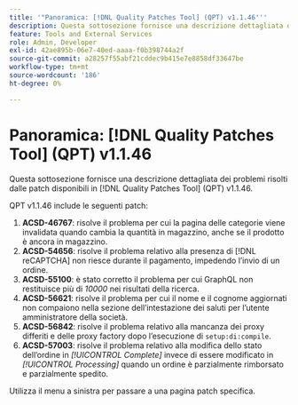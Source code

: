 ```yaml
---
title: '"Panoramica: [!DNL Quality Patches Tool] (QPT) v1.1.46'''
description: Questa sottosezione fornisce una descrizione dettagliata dei problemi risolti dalle patch disponibili in [!DNL Quality Patches Tool] (QPT) v1.1.46.
feature: Tools and External Services
role: Admin, Developer
exl-id: 42ae895b-06e7-40ed-aaaa-f0b398744a2f
source-git-commit: a28257f55abf21cddec9b415e7e8858df33647be
workflow-type: tm+mt
source-wordcount: '186'
ht-degree: 0%

---
```


# Panoramica: [!DNL Quality Patches Tool] (QPT) v1.1.46

Questa sottosezione fornisce una descrizione dettagliata dei problemi risolti dalle patch disponibili in [!DNL Quality Patches Tool] (QPT) v1.1.46.

QPT v1.1.46 include le seguenti patch:

1. **ACSD-46767**: risolve il problema per cui la pagina delle categorie viene invalidata quando cambia la quantità in magazzino, anche se il prodotto è ancora in magazzino.
1. **ACSD-54656**: risolve il problema relativo alla presenza di [!DNL reCAPTCHA] non riesce durante il pagamento, impedendo l’invio di un ordine.
1. **ACSD-55100**: è stato corretto il problema per cui GraphQL non restituisce più di *10000* nei risultati della ricerca.
1. **ACSD-56621**: risolve il problema per cui il nome e il cognome aggiornati non compaiono nella sezione dell’intestazione dei saluti per l’utente amministratore della società.
1. **ACSD-56842**: risolve il problema relativo alla mancanza dei proxy differiti e delle proxy factory dopo l’esecuzione di `setup:di:compile`.
1. **ACSD-57003**: risolve il problema relativo alla modifica dello stato dell’ordine in *[!UICONTROL Complete]* invece di essere modificato in *[!UICONTROL Processing]* quando un ordine è parzialmente rimborsato e parzialmente spedito.

Utilizza il menu a sinistra per passare a una pagina patch specifica.
